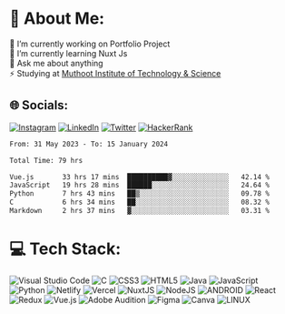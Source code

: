 # 💫 About Me:
🔭 I’m currently working on Portfolio Project<br>🌱 I’m currently learning Nuxt Js<br>💬 Ask me about anything<br>⚡ Studying at [Muthoot Institute of Technology & Science](https://mgmits.ac.in/)



## 🌐 Socials:
[![Instagram](https://img.shields.io/badge/Instagram-E4405F?style=for-the-badge&logo=instagram&logoColor=white)](https://instagram.com/_l.uc.1f3r_._) 
[![LinkedIn](https://img.shields.io/badge/LinkedIn-0077B5?style=for-the-badge&logo=linkedin&logoColor=white)](https://linkedin.com/in/rovan-thomas-john-634726238) 
[![Twitter](https://img.shields.io/badge/Twitter-1DA1F2?style=for-the-badge&logo=twitter&logoColor=white)](https://twitter.com/_rovn__) 
[![HackerRank](https://img.shields.io/badge/-Hackerrank-2EC866?style=for-the-badge&logo=HackerRank&logoColor=white)](https://www.hackerrank.com/rovn_)

<!--START_SECTION:waka-->

```txt
From: 31 May 2023 - To: 15 January 2024

Total Time: 79 hrs

Vue.js       33 hrs 17 mins  ██████████▓░░░░░░░░░░░░░░   42.14 %
JavaScript   19 hrs 28 mins  ██████░░░░░░░░░░░░░░░░░░░   24.64 %
Python       7 hrs 43 mins   ██▒░░░░░░░░░░░░░░░░░░░░░░   09.78 %
C            6 hrs 34 mins   ██░░░░░░░░░░░░░░░░░░░░░░░   08.32 %
Markdown     2 hrs 37 mins   ▓░░░░░░░░░░░░░░░░░░░░░░░░   03.31 %
```

<!--END_SECTION:waka-->


# 💻 Tech Stack:
![Visual Studio Code](https://img.shields.io/badge/Visual%20Studio%20Code-0078d7.svg?style=for-the-badge&logo=visual-studio-code&logoColor=white) ![C](https://img.shields.io/badge/c-%2300599C.svg?style=for-the-badge&logo=c&logoColor=white) ![CSS3](https://img.shields.io/badge/css3-%231572B6.svg?style=for-the-badge&logo=css3&logoColor=white) ![HTML5](https://img.shields.io/badge/html5-%23E34F26.svg?style=for-the-badge&logo=html5&logoColor=white) ![Java](https://img.shields.io/badge/java-%23ED8B00.svg?style=for-the-badge&logo=java&logoColor=white) ![JavaScript](https://img.shields.io/badge/javascript-%23323330.svg?style=for-the-badge&logo=javascript&logoColor=%23F7DF1E) ![Python](https://img.shields.io/badge/python-3670A0?style=for-the-badge&logo=python&logoColor=ffdd54) ![Netlify](https://img.shields.io/badge/netlify-%23000000.svg?style=for-the-badge&logo=netlify&logoColor=#00C7B7) ![Vercel](https://img.shields.io/badge/vercel-%23000000.svg?style=for-the-badge&logo=vercel&logoColor=white) ![NuxtJS](https://img.shields.io/badge/Nuxt-black?style=for-the-badge&logo=nuxt.js&logoColor=white) ![NodeJS](https://img.shields.io/badge/node.js-6DA55F?style=for-the-badge&logo=node.js&logoColor=white) ![ANDROID](https://img.shields.io/badge/android-%2320232a.svg?style=for-the-badge&logo=android&logoColor=%a4c639) ![React](https://img.shields.io/badge/react-%2320232a.svg?style=for-the-badge&logo=react&logoColor=%2361DAFB) ![Redux](https://img.shields.io/badge/redux-%23593d88.svg?style=for-the-badge&logo=redux&logoColor=white) ![Vue.js](https://img.shields.io/badge/vuejs-%2335495e.svg?style=for-the-badge&logo=vuedotjs&logoColor=%234FC08D) ![Adobe Audition](https://img.shields.io/badge/Adobe%20Audition-9999FF.svg?style=for-the-badge&logo=Adobe%20Audition&logoColor=white) 	![Figma](https://img.shields.io/badge/figma-%23F24E1E.svg?style=for-the-badge&logo=figma&logoColor=white) ![Canva](https://img.shields.io/badge/Canva-%2300C4CC.svg?style=for-the-badge&logo=Canva&logoColor=white) ![LINUX](https://img.shields.io/badge/Linux-FCC624?style=for-the-badge&logo=linux&logoColor=black)

